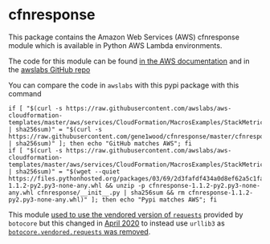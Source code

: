# cfnresponse

This package contains the Amazon Web Services (AWS) cfnresponse module which is
available in Python AWS Lambda environments.

The code for this module can be found [in the AWS documentation](https://docs.aws.amazon.com/AWSCloudFormation/latest/UserGuide/cfn-lambda-function-code-cfnresponsemodule.html#w2ab1c23c23c16b9c15)
and in the [awslabs GitHub repo](https://github.com/awslabs/aws-cloudformation-templates/blob/master/aws/services/CloudFormation/MacrosExamples/StackMetrics/lambda/cfnresponse.py)

You can compare the code in `awslabs` with this pypi package with this command

```
if [ "$(curl -s https://raw.githubusercontent.com/awslabs/aws-cloudformation-templates/master/aws/services/CloudFormation/MacrosExamples/StackMetrics/lambda/cfnresponse.py | sha256sum)" = "$(curl -s https://raw.githubusercontent.com/gene1wood/cfnresponse/master/cfnresponse/__init__.py | sha256sum)" ]; then echo "GitHub matches AWS"; fi
if [ "$(curl -s https://raw.githubusercontent.com/awslabs/aws-cloudformation-templates/master/aws/services/CloudFormation/MacrosExamples/StackMetrics/lambda/cfnresponse.py | sha256sum)" = "$(wget --quiet https://files.pythonhosted.org/packages/03/69/2d3fafdf434a0d8ef62a5c1fa09feda25b31fad4db20c54ed067054f9b95/cfnresponse-1.1.2-py2.py3-none-any.whl && unzip -p cfnresponse-1.1.2-py2.py3-none-any.whl cfnresponse/__init__.py | sha256sum && rm cfnresponse-1.1.2-py2.py3-none-any.whl)" ]; then echo "Pypi matches AWS"; fi
```

This module [used to use the vendored version of `requests`](https://github.com/awslabs/aws-cloudformation-templates/blob/dd484dd32680fcbfc52b34de45923f78b5626e39/aws/services/CloudFormation/MacrosExamples/StackMetrics/lambda/cfnresponse.py)
provided by `botocore` but this changed in 
[April 2020](https://github.com/awslabs/aws-cloudformation-templates/commit/44b76a1f694f82eeee14fe804bf9dc973fdc2230#diff-f6c57142d56d8704aaf1d429ff1a06a6dd3f2ee6d80f0572ada8af010ff17124)
to instead use `urllib3` as
[`botocore.vendored.requests` was removed](https://github.com/boto/botocore/pull/1829).
